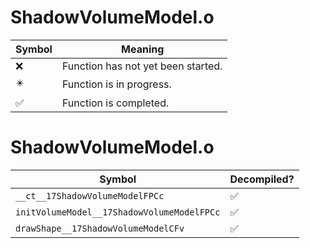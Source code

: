 # ShadowVolumeModel.o
| Symbol | Meaning 
| ------------- | ------------- 
| :x: | Function has not yet been started. 
| :eight_pointed_black_star: | Function is in progress. 
| :white_check_mark: | Function is completed. 


# ShadowVolumeModel.o
| Symbol | Decompiled? |
| ------------- | ------------- |
| `__ct__17ShadowVolumeModelFPCc` | :white_check_mark: |
| `initVolumeModel__17ShadowVolumeModelFPCc` | :white_check_mark: |
| `drawShape__17ShadowVolumeModelCFv` | :white_check_mark: |
